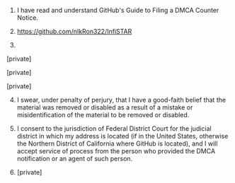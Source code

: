 1. I have read and understand GitHub's Guide to Filing a DMCA Counter Notice.

2. https://github.com/nIkRon322/InfiSTAR

3. 
[private]

[private]

[private]

4. I swear, under penalty of perjury, that I have a good-faith belief that the material was removed or disabled as a result of a mistake or misidentification of the material to be removed or disabled.

5. I consent to the jurisdiction of Federal District Court for the judicial district in which my address is located (if in the United States, otherwise the Northern District of California where GitHub is located), and I will accept service of process from the person who provided the DMCA notification or an agent of such person.

6. [private]
